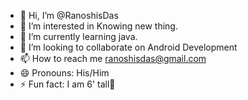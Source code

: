 - 👋 Hi, I’m @RanoshisDas
- 👀 I’m interested in Knowing new thing.
- 🌱 I’m currently learning java.
- 💞️ I’m looking to collaborate on Android Development
- 📫 How to reach me ranoshisdas@gmail.com
- 😄 Pronouns: His/Him
- ⚡ Fun fact: I am 6' tall🥲

<!---
RanoshisDas/RanoshisDas is a ✨ special ✨ repository because its `README.md` (this file) appears on your GitHub profile.
You can click the Preview link to take a look at your changes.
--->
